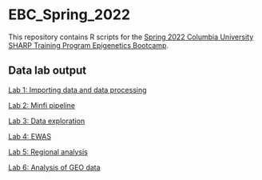 # EBC_Spring_2022

This repository contains R scripts for the <a href="https://www.publichealth.columbia.edu/research/precision-prevention/epigenetics-boot-camp-planning-and-analyzing-dna-methylation-studies">Spring 2022 Columbia University SHARP Training Program Epigenetics Bootcamp</a>.

## Data lab output

<a href="https://annebozack.github.io/EBC_Winter_2022/html/meth01_process_data.html">Lab 1: Importing data and data processing</a> 

<a href="https://annebozack.github.io/EBC_Winter_2022/html/meth02_minfi_pipeline.html">Lab 2: Minfi pipeline</a> 

<a href="https://annebozack.github.io/EBC_Winter_2022/html/meth03_exploration.html">Lab 3: Data exploration</a> 

<a href="https://annebozack.github.io/EBC_Winter_2022/html/meth04_analyze_data.html">Lab 4: EWAS</a> 

<a href="https://annebozack.github.io/EBC_Winter_2022/html/meth05_regional_analysis.html">Lab 5: Regional analysis</a> 

<a href="https://annebozack.github.io/EBC_Winter_2022/html/meth06_GEOanalysis.html">Lab 6: Analysis of GEO data</a> 
